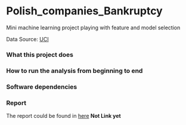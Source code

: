# Polish_companies_Bankruptcy

Mini machine learning project playing with feature and model selection

Data Source: [UCI](http://archive.ics.uci.edu/ml/datasets/Polish+companies+bankruptcy+data#)

### What this project does



### How to run the analysis from beginning to end



### Software dependencies



### Report

The report could be found in [here](__) **Not Link yet**

